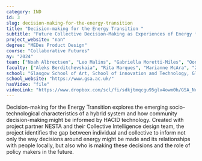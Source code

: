 ```yaml
---
category: IND
id: 3
slug: decision-making-for-the-energy-transition
title: "Decision-making for the Energy Transition "
subtitle: "Future Collective Decision-Making as Experiences of Energy for People and the Planet"
project_website: "nan"
degree: "MEDes Product Design"
course: "Collaborative Futures"
ay: "2024"
team: ["Noah Albrectsen", "Leo Malins", "Gabriella Moretti-Miles", "Oona O’brien", "Sophie-Anne Val"]
faculty: ["Aleks Berditchevskaia", "Rita Marques", "Marianne McAra", "Zoe Prosser", "Kirsty Ross"]
school: "Glasgow School of Art, School of innovation and Technology, Glasgow, Scotland "
school_website: "https://www.gsa.ac.uk/"
hasVideo: "file"
videoLink: "https://www.dropbox.com/scl/fi/sdkjtmqcgu95glv4owm0h/GSA_Nesta_Milan_Video_with_sub_eng_final.mp4?rlkey=ytizt5aovbdg5s14xkkjzl60s&e=1&st=tw1d8qip&dl=0"
---
```


Decision-making for the Energy Transition explores the emerging socio-technological characteristics of a hybrid system and how community decision-making might be informed by HACID technology.  Created with project partner NESTA and their Collective Intelligence design team, the project identifies the gap between individual and collective to inform not only the way decisions around energy might be made and its relationships with people locally, but also who is making these decisions and the role of policy makers in the future.

